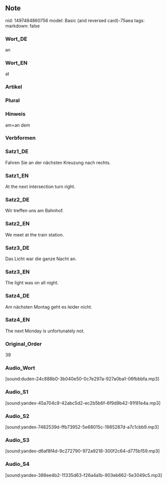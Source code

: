 ## Note
nid: 1497484860756
model: Basic (and reversed card)-75aea
tags: 
markdown: false

### Wort_DE
an

### Wort_EN
at

### Artikel


### Plural


### Hinweis
am=an dem

### Verbformen


### Satz1_DE
Fahren Sie an der nächsten Kreuzung nach rechts.

### Satz1_EN
At the next intersection turn right.

### Satz2_DE
Wir treffen uns am Bahnhof.

### Satz2_EN
We meet at the train station.

### Satz3_DE
Das Licht war die ganze Nacht an.

### Satz3_EN
The light was on all night.

### Satz4_DE
Am nächsten Montag geht es leider nicht.

### Satz4_EN
The next Monday is unfortunately not.

### Original_Order
39

### Audio_Wort
[sound:duden-24c888b0-3b040e50-0c7e297a-927a0ba1-06fbbbfa.mp3]

### Audio_S1
[sound:yandex-45a704c9-42abc5d2-ec2b5b6f-6f9d9b42-91f81e4a.mp3]

### Audio_S2
[sound:yandex-7482539d-ffb73952-5e68015c-1985287d-a7c1cbb9.mp3]

### Audio_S3
[sound:yandex-d6af8f4d-9c272790-972a9218-300f2c64-d775b159.mp3]

### Audio_S4
[sound:yandex-388ee4b2-11335d63-f26a4a1b-903eb662-5e3049c5.mp3]
